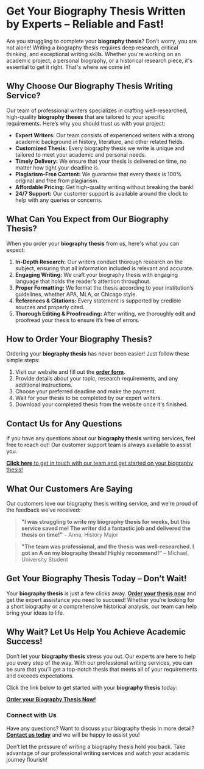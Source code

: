# Get Your Biography Thesis Written by Experts – Reliable and Fast!

Are you struggling to complete your **biography thesis**? Don’t worry, you are not alone! Writing a biography thesis requires deep research, critical thinking, and exceptional writing skills. Whether you're working on an academic project, a personal biography, or a historical research piece, it's essential to get it right. That's where we come in!

## Why Choose Our Biography Thesis Writing Service?

Our team of professional writers specializes in crafting well-researched, high-quality **biography theses** that are tailored to your specific requirements. Here’s why you should trust us with your project:

- **Expert Writers:** Our team consists of experienced writers with a strong academic background in history, literature, and other related fields.
- **Customized Thesis:** Every biography thesis we write is unique and tailored to meet your academic and personal needs.
- **Timely Delivery:** We ensure that your thesis is delivered on time, no matter how tight your deadline is.
- **Plagiarism-Free Content:** We guarantee that every thesis is 100% original and free from plagiarism.
- **Affordable Pricing:** Get high-quality writing without breaking the bank!
- **24/7 Support:** Our customer support is available around the clock to help with any queries or concerns.

## What Can You Expect from Our Biography Thesis?

When you order your **biography thesis** from us, here's what you can expect:

1. **In-Depth Research:** Our writers conduct thorough research on the subject, ensuring that all information included is relevant and accurate.
2. **Engaging Writing:** We craft your biography thesis with engaging language that holds the reader’s attention throughout.
3. **Proper Formatting:** We format the thesis according to your institution’s guidelines, whether APA, MLA, or Chicago style.
4. **References & Citations:** Every statement is supported by credible sources and properly cited.
5. **Thorough Editing & Proofreading:** After writing, we thoroughly edit and proofread your thesis to ensure it’s free of errors.

## How to Order Your Biography Thesis?

Ordering your **biography thesis** has never been easier! Just follow these simple steps:

1. Visit our website and fill out the [**order form**](https://tinyurl.com/topessay?keyword=biography+thesis).
2. Provide details about your topic, research requirements, and any additional instructions.
3. Choose your preferred deadline and make the payment.
4. Wait for your thesis to be completed by our expert writers.
5. Download your completed thesis from the website once it's finished.

## Contact Us for Any Questions

If you have any questions about our **biography thesis** writing services, feel free to reach out! Our customer support team is always available to assist you.

[**Click here** to get in touch with our team and get started on your biography thesis!](https://tinyurl.com/topessay?keyword=biography+thesis)

## What Our Customers Are Saying

Our customers love our biography thesis writing service, and we’re proud of the feedback we’ve received:

> **"I was struggling to write my biography thesis for weeks, but this service saved me! The writer did a fantastic job and delivered the thesis on time!"** – Anna, History Major

> **"The team was professional, and the thesis was well-researched. I got an A on my biography thesis! Highly recommend!"** – Michael, University Student

## Get Your Biography Thesis Today – Don’t Wait!

Your **biography thesis** is just a few clicks away. [**Order your thesis now**](https://tinyurl.com/topessay?keyword=biography+thesis) and get the expert assistance you need to succeed! Whether you're looking for a short biography or a comprehensive historical analysis, our team can help bring your ideas to life.

## Why Wait? Let Us Help You Achieve Academic Success!

Don’t let your **biography thesis** stress you out. Our experts are here to help you every step of the way. With our professional writing services, you can be sure that you’ll get a top-notch thesis that meets all of your requirements and exceeds expectations.

Click the link below to get started with your **biography thesis** today:

[**Order your Biography Thesis Now!**](https://tinyurl.com/topessay?keyword=biography+thesis)

### Connect with Us

Have any questions? Want to discuss your biography thesis in more detail? [**Contact us today**](https://tinyurl.com/topessay?keyword=biography+thesis) and we will be happy to assist you!

Don’t let the pressure of writing a biography thesis hold you back. Take advantage of our professional writing services and watch your academic journey flourish!

